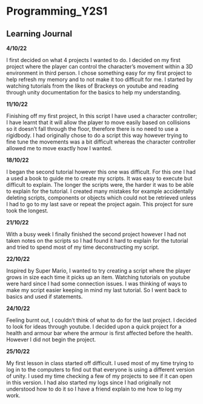 # Programming_Y2S1
## Learning Journal


**4/10/22**

I first decided on what 4 projects I wanted to do. I decided on my first project where the player can control the character’s movement within a 3D environment in third person. I chose something easy for my first project to help refresh my memory and to not make it too difficult for me. I started by watching tutorials from the likes of Brackeys on youtube and reading through unity documentation for the basics to help my understanding.


**11/10/22**

Finishing off my first project, In this script I have used a character controller; I have learnt that it will allow the player to move easily based on collisions so it doesn’t fall through the floor, therefore there is no need to use a rigidbody. I had originally chose to do a script this way however trying to fine tune the movements was a bit difficult whereas the character controller allowed me to move exactly how I wanted.


**18/10/22**

I began the second tutorial however this one was difficult. For this one I had a used a book to guide me to create my scripts. It was easy to execute but difficult to explain. The longer the scripts were, the harder it was to be able to explain for the tutorial. I created many mistakes for example accidentally deleting scripts, components or objects which could not be retrieved unless I had to go to my last save or repeat the project again. This project for sure took the longest.


**21/10/22**

With a busy week I finally finished the second project however I had not taken notes on the scripts so I had found it hard to explain for the tutorial and tried to spend most of my time deconstructing my script.


**22/10/22**

Inspired by Super Mario, I wanted to try creating a script where the player grows in size each time it picks up an item. Watching tutorials on youtube were hard since I had some connection issues. I was thinking of ways to make my script easier keeping in mind my last tutorial. So I went back to basics and used if statements.


**24/10/22**

Feeling burnt out, I couldn’t think of what to do for the last project. I decided to look for ideas through youtube. I decided upon a quick project for a health and armour bar where the armour is first affected before the health. However I did not begin the project.


**25/10/22**

My first lesson in class started off difficult. I used most of my time trying to log in to the computers to find out that everyone is using a different version of unity. I used my time checking a few of my projects to see if it can open in this version. I had also started my logs since I had originally not understood how to do it so I have a friend explain to me how to log my work.
